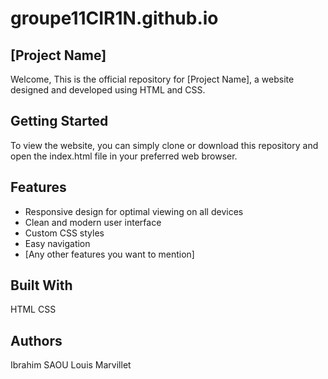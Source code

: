 # groupe11CIR1N.github.io

## [Project Name]
Welcome,
This is the official repository for [Project Name], a website designed and developed using HTML and CSS.

## Getting Started
To view the website, you can simply clone or download this repository and open the index.html file in your preferred web browser.

## Features
- Responsive design for optimal viewing on all devices
- Clean and modern user interface
- Custom CSS styles
- Easy navigation
- [Any other features you want to mention]

## Built With
HTML
CSS

## Authors
Ibrahim SAOU
Louis Marvillet
